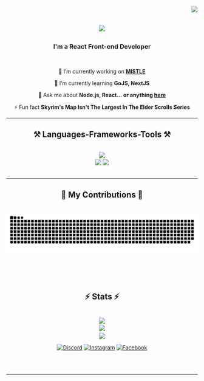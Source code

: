 <img align="right" src="https://visitor-badge.laobi.icu/badge?page_id=aibiansari.aibiansari" />

<h1 align="center">
    <img src="https://readme-typing-svg.herokuapp.com/?font=Righteous&size=36&center=true&vCenter=true&width=500&height=60&duration=4000&lines=Hello+There!+👋;+I'm+Abdullah+Ansari!;" />
</h1>

<h3 align="center">I'm a React Front-end Developer</h3>

<br/>

<div align="center">
 
 🔭 I’m currently working on <a href="https://github.com/Mistle-Diagrams/Mistle" target="_blank" >**MISTLE**</a>
 
 🌱 I’m currently learning **GoJS, NextJS**

💬 Ask me about **Node.js, React... or anything [here](https://github.com/aibiansari/aibiansari/issues)**

⚡ Fun fact **Skyrim's Map Isn't The Largest In The Elder Scrolls Series**


 </div>

 <hr/>
 
<h2 align="center">⚒️ Languages-Frameworks-Tools ⚒️</h2>
<br/>
<div align="center">
    <img src="https://skillicons.dev/icons?i=react,html,css,vscode,figma,mongodb,tailwind,git,javascript,typescript,github" /><br>
    <img src="https://skillicons.dev/icons?i=nodejs,python,nextjs" />
     <img src="https://skillicons.dev/icons?i=atom,bash,ae,ai,ps,git,vim" /><br>
</div>

<br/>
<hr/>

<div align="center">
  <h2>🐍 My Contributions 🐍</h2>
  <br>
  <img alt="snake eating my contributions" src="https://raw.githubusercontent.com/aibiansari/aibiansari/output/github-contribution-grid-snake.svg" />
  
  <br/><br/><br/>
</div>

<h2 align="center">⚡ Stats ⚡</h2>
<br>
<div align=center>
     <img width=390 src="https://github-readme-streak-stats.herokuapp.com/?user=aibiansari&theme=tokyonight&border_radius=12&hide_border=false" /> 
    <br/>
    <img width=390 src="https://github-readme-stats.vercel.app/api?username=aibiansari&show_icons=true&rank_icon=github&theme=tokyonight&hide_border=false&include_all_commits=false&border_radius=12&count_private=true"/> 
    <br/>
    <img width=325 align="center" src="https://github-readme-stats.vercel.app/api/top-langs/?username=aibiansari&theme=tokyonight&hide_border=false&border_radius=12&count_private=true&layout=compact" />

[![Discord](https://img.shields.io/badge/Discord-%237289DA.svg?logo=discord&logoColor=white)](https://discord.com/users/603851352690655243) 
[![Instagram](https://img.shields.io/badge/Instagram-%23E4405F.svg?logo=Instagram&logoColor=white)](https://www.instagram.com/aibiansari/)
[![Facebook](https://img.shields.io/badge/Facebook-%231877F2.svg?logo=Facebook&logoColor=white)](https://www.facebook.com/aibiansari/)

</div>

<br/><br/>

<hr/>

<br/>

